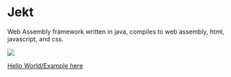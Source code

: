 # Jekt

Web Assembly framework written in java, compiles to web assembly, html, javascript, and css.

[![](https://jitpack.io/v/Eskerepvp/Jekt.svg)](https://jitpack.io/#Eskerepvp/Jekt)

[Hello World/Example here](https://github.com/Eskerepvp/JektHelloWorld)
